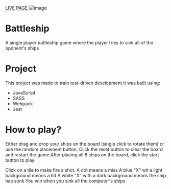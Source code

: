 [LIVE PAGE](morepog.github.io/battleship)
![image](https://user-images.githubusercontent.com/95282692/151598419-570f739e-2e87-43d9-80bd-5863d00eef57.png)

# Battleship
A single player battleship game where the player tries to sink all of the oponent's ships

# Project
This project was made to train test-driven development
It was built using:
- JavaScript
- SASS
- Webpack
- Jest

# How to play?
Either drag and drop your ships on the board (single click to rotate them) or use the random placement button.
Click the reset button to clear the board and restart the game
After placing all 8 ships on the board, click the start button to play.

Click on a tile to make fire a shot.
A dot means a miss
A blue "X" wit a light background means a hit
A white "X" with a dark background means the ship has sunk
You win when you sink all the computer's ships
